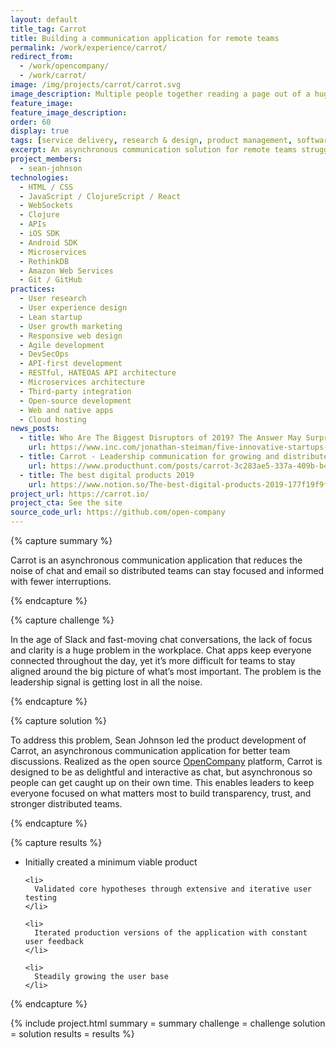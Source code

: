 ```yaml
---
layout: default
title_tag: Carrot
title: Building a communication application for remote teams
permalink: /work/experience/carrot/
redirect_from:
  - /work/opencompany/
  - /work/carrot/
image: /img/projects/carrot/carrot.svg
image_description: Multiple people together reading a page out of a huge newsletter.
feature_image:
feature_image_description:
order: 60
display: true
tags: [service delivery, research & design, product management, software delivery, apis, sean johnson]
excerpt: An asynchronous communication solution for remote teams struggling to maintain focus on what matters most.
project_members:
  - sean-johnson
technologies:
  - HTML / CSS
  - JavaScript / ClojureScript / React
  - WebSockets
  - Clojure
  - APIs
  - iOS SDK
  - Android SDK
  - Microservices
  - RethinkDB
  - Amazon Web Services
  - Git / GitHub
practices:
  - User research
  - User experience design
  - Lean startup
  - User growth marketing
  - Responsive web design
  - Agile development
  - DevSecOps
  - API-first development
  - RESTful, HATEOAS API architecture
  - Microservices architecture
  - Third-party integration
  - Open-source development
  - Web and native apps
  - Cloud hosting
news_posts:
  - title: Who Are The Biggest Disruptors of 2019? The Answer May Surprise You
    url: https://www.inc.com/jonathan-steiman/five-innovative-startups-to-watch-in-2019.html
  - title: Carrot - Leadership communication for growing and distributed teams
    url: https://www.producthunt.com/posts/carrot-3c283ae5-337a-409b-b48f-72f15dbcc454
  - title: The best digital products 2019
    url: https://www.notion.so/The-best-digital-products-2019-177f19f9f8e448ffa4e605089a071935
project_url: https://carrot.io/
project_cta: See the site
source_code_url: https://github.com/open-company
---
```


{% capture summary %}
  <p>
    Carrot is an asynchronous communication application that reduces the noise of chat and
    email so distributed teams can stay focused and informed with fewer interruptions.
  </p>
{% endcapture %}

{% capture challenge %}
  <p>
    In the age of Slack and fast-moving chat conversations, the lack of focus
    and clarity is a huge problem in the workplace. Chat apps keep everyone
    connected throughout the day, yet it’s more difficult for teams to stay
    aligned around the big picture of what’s most important. The problem is
    the leadership signal is getting lost in all the noise.
  </p>
{% endcapture %}

{% capture solution %}
  <p>
    To address this problem, Sean Johnson led the product development of Carrot,
    an asynchronous communication application for better team discussions.
    Realized as the open source <a href="https://github.com/open-company">OpenCompany</a>
    platform, Carrot is designed to be as delightful and interactive as chat, but
    asynchronous so people can get caught up on their own time. This enables leaders
    to keep everyone focused on what matters most to build transparency, trust, and
    stronger distributed teams.
  </p>
{% endcapture %}

{% capture results %}
  <ul>
    <li>
      Initially created a minimum viable product
    </li>

    <li>
      Validated core hypotheses through extensive and iterative user testing
    </li>

    <li>
      Iterated production versions of the application with constant user feedback
    </li>

    <li>
      Steadily growing the user base
    </li>
  </ul>
{% endcapture %}

{% include project.html
  summary = summary
  challenge = challenge
  solution = solution
  results = results
%}

